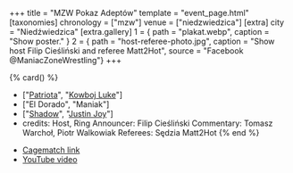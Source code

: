 +++
title = "MZW Pokaz Adeptów"
template = "event_page.html"
[taxonomies]
chronology = ["mzw"]
venue = ["niedzwiedzica"]
[extra]
city = "Niedźwiedzica"
[extra.gallery]
1 = { path = "plakat.webp", caption = "Show poster." }
2 = { path = "host-referee-photo.jpg", caption = "Show host Filip Cieśliński and referee Matt2Hot", source = "Facebook @ManiacZoneWrestling"}
+++

{% card() %}
- ["[Patriota](@/w/jedrus-bulecka.md)", "[Kowboj Luke](@/w/red-thunder.md)"]
- ["El Dorado", "Maniak"]
- ["[Shadow](@/w/shadow.md)", "[Justin Joy](@/w/justin-joy.md)"]
- credits:
    Host, Ring Announcer: Filip Cieśliński
    Commentary: Tomasz Warchoł, Piotr Walkowiak
    Referees: Sędzia Matt2Hot
{% end %}


* [Cagematch link](https://www.cagematch.net/?id=1&nr=112870)
* [YouTube video](https://www.youtube.com/watch?v=TtRHwYXVLB0)
